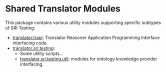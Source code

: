 # Shared Translator Modules

This package contains various utility modules supporting specific subtypes of SRI Testing:

- [translator.trapi](trapi): Translator Reasoner Application Programming Interface interfacing code.
- [translator.sri.testing](sri/testing): 
  - Some utility scripts...
  - [translator.sri.testing.util](sri/testing/util): modules for ontology knowledge provider interfacing.


